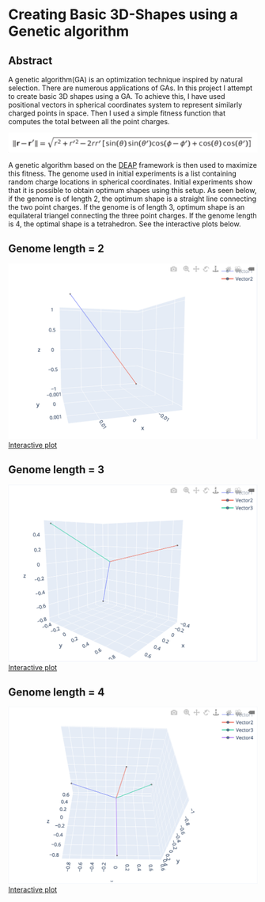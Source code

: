 # Creating Basic 3D-Shapes using a Genetic algorithm

## Abstract
A genetic algorithm(GA) is an optimization technique inspired by natural selection. There are numerous applications of GAs. In this project I attempt to create basic 3D shapes using a GA. To achieve this, I have used positional vectors in spherical coordinates system to represent similarly charged points in space. Then I used a simple fitness function that computes the total between all the point charges. 

![](https://github.com/hollan86/3DshapesWithGAs/blob/main/fitness.png )

A genetic algorithm based on the [DEAP](https://github.com/deap/deap) framework is then used to maximize this fitness. The genome used in initial experiments is a list containing random charge locations in spherical coordinates. Initial experiments show that it is possible to obtain optimum shapes using this setup. As seen below, if the genome is of length 2, the optimum shape is a straight line connecting the two point charges. If the genome is of length 3, optimum shape is an equilateral triangel connecting the three point charges. If the genome length is 4, the optimal shape is a tetrahedron. See the interactive plots below.

## Genome length = 2

![](https://github.com/hollan86/3DshapesWithGAs/blob/main/genome2.png)
[Interactive plot](https://plotly.com/~hollan86/4/)

## Genome length = 3

![](https://github.com/hollan86/3DshapesWithGAs/blob/main/genome3.png)
[Interactive plot](https://plotly.com/~hollan86/6/)

## Genome length = 4
![](https://github.com/hollan86/3DshapesWithGAs/blob/main/genome4.png)
[Interactive plot](https://plotly.com/~hollan86/8/)

